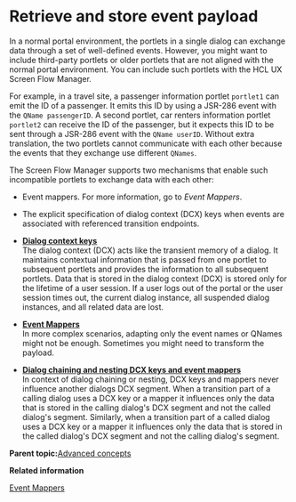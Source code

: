 # Retrieve and store event payload 

In a normal portal environment, the portlets in a single dialog can exchange data through a set of well-defined events. However, you might want to include third-party portlets or older portlets that are not aligned with the normal portal environment. You can include such portlets with the HCL UX Screen Flow Manager.

For example, in a travel site, a passenger information portlet `portlet1` can emit the ID of a passenger. It emits this ID by using a JSR-286 event with the `QName passengerID`. A second portlet, car renters information portlet `portlet2` can receive the ID of the passenger, but it expects this ID to be sent through a JSR-286 event with the `QName userID`. Without extra translation, the two portlets cannot communicate with each other because the events that they exchange use different `QNames`.

The Screen Flow Manager supports two mechanisms that enable such incompatible portlets to exchange data with each other:

-   Event mappers. For more information, go to *Event Mappers*.
-   The explicit specification of dialog context \(DCX\) keys when events are associated with referenced transition endpoints.

-   **[Dialog context keys](../screenflow/dlg_cntxt_kys.md)**  
The dialog context \(DCX\) acts like the transient memory of a dialog. It maintains contextual information that is passed from one portlet to subsequent portlets and provides the information to all subsequent portlets. Data that is stored in the dialog context \(DCX\) is stored only for the lifetime of a user session. If a user logs out of the portal or the user session times out, the current dialog instance, all suspended dialog instances, and all related data are lost.
-   **[Event Mappers](../screenflow/evnt_mprs.md)**  
In more complex scenarios, adapting only the event names or QNames might not be enough. Sometimes you might need to transform the payload.
-   **[Dialog chaining and nesting DCX keys and event mappers](../screenflow/dlg_chng_nstng_dcxkys.md)**  
In context of dialog chaining or nesting, DCX keys and mappers never influence another dialogs DCX segment. When a transition part of a calling dialog uses a DCX key or a mapper it influences only the data that is stored in the calling dialog's DCX segment and not the called dialog's segment. Similarly, when a transition part of a called dialog uses a DCX key or a mapper it influences only the data that is stored in the called dialog's DCX segment and not the calling dialog's segment.

**Parent topic:**[Advanced concepts](../screenflow/adv_cncpts.md)

**Related information**  


[Event Mappers](../screenflow/evnt_mprs.md)

